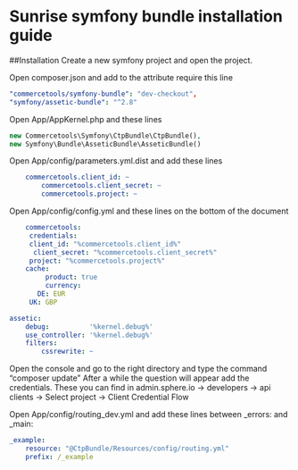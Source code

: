 # Sunrise symfony bundle installation guide

##Installation
Create a new symfony project and open the project.

Open composer.json and add to the attribute require this line

```yaml
"commercetools/symfony-bundle": "dev-checkout",
"symfony/assetic-bundle": "^2.8" 
```
Open App/AppKernel.php and these lines 
```php
new Commercetools\Symfony\CtpBundle\CtpBundle(),
new Symfony\Bundle\AsseticBundle\AsseticBundle()
```
Open App/config/parameters.yml.dist and add these lines 
```yaml	
	commercetools.client_id: ~
    	commercetools.client_secret: ~
    	commercetools.project: ~
```
Open App/config/config.yml and these lines on the bottom of the document
```yaml	
	commercetools:
 	 credentials:
   	 client_id: "%commercetools.client_id%"
  	  client_secret: "%commercetools.client_secret%"
   	 project: "%commercetools.project%"
  	cache:
   		 product: true
 		 currency:
 	   DE: EUR
   	 UK: GBP

assetic:
    debug:          '%kernel.debug%'
    use_controller: '%kernel.debug%'
    filters:
        cssrewrite: ~

```
Open the console and go to the right directory and type the command “composer update” After a while the question will appear add the credentials. 
These you can find in admin.sphere.io -> developers -> api clients -> Select project -> Client Credential Flow

Open App/config/routing_dev.yml and add these lines between _errors: and _main: 
```yml
_example:
    resource: "@CtpBundle/Resources/config/routing.yml"
    prefix: /_example
```
